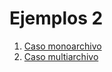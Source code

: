 # Ejemplos 2

1. [Caso monoarchivo](https://github.com/repos-SO-UdeA/lab4/tree/master/code/basic/2/mono)
2. [Caso multiarchivo](https://github.com/repos-SO-UdeA/lab4/tree/master/code/basic/2/multi)
